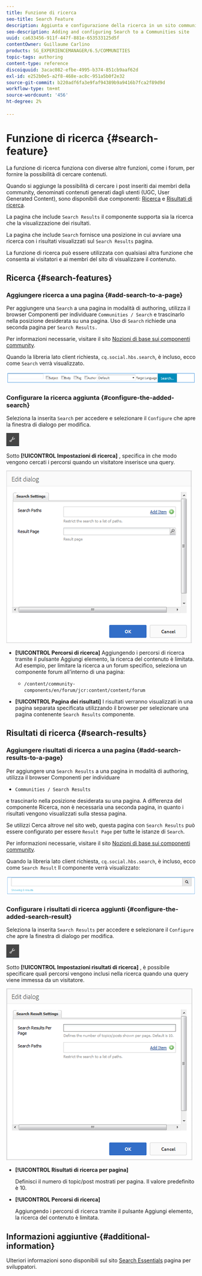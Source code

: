 ```yaml
---
title: Funzione di ricerca
seo-title: Search Feature
description: Aggiunta e configurazione della ricerca in un sito community
seo-description: Adding and configuring Search to a Communities site
uuid: ca633456-911f-447f-881e-653533125d5f
contentOwner: Guillaume Carlino
products: SG_EXPERIENCEMANAGER/6.5/COMMUNITIES
topic-tags: authoring
content-type: reference
discoiquuid: 3acac082-efbe-4995-b374-851cb9aaf62d
exl-id: e252b0e5-a2f8-468e-ac8c-951a5b0f2e32
source-git-commit: b220adf6fa3e9faf94389b9a9416b7fca2f89d9d
workflow-type: tm+mt
source-wordcount: '456'
ht-degree: 2%

---
```


# Funzione di ricerca {#search-feature}

La funzione di ricerca funziona con diverse altre funzioni, come i forum, per fornire la possibilità di cercare contenuti.

Quando si aggiunge la possibilità di cercare i post inseriti dai membri della community, denominati contenuti generati dagli utenti (UGC, User Generated Content), sono disponibili due componenti: [Ricerca](#search) e [Risultati di ricerca](#search-results).

La pagina che include `Search Results` il componente supporta sia la ricerca che la visualizzazione dei risultati.

La pagina che include `Search` fornisce una posizione in cui avviare una ricerca con i risultati visualizzati sul `Search Results` pagina.

La funzione di ricerca può essere utilizzata con qualsiasi altra funzione che consenta ai visitatori e ai membri del sito di visualizzare il contenuto.

## Ricerca {#search-features}

### Aggiungere ricerca a una pagina {#add-search-to-a-page}

Per aggiungere una `Search` a una pagina in modalità di authoring, utilizza il browser Componenti per individuare `Communities / Search` e trascinarlo nella posizione desiderata su una pagina. Uso di `Search` richiede una seconda pagina per `Search Results.`

Per informazioni necessarie, visitare il sito [Nozioni di base sui componenti community](basics.md).

Quando la libreria lato client richiesta, `cq.social.hbs.search`, è incluso, ecco come `Search` verrà visualizzato.

![add-search](assets/add-search.png)

### Configurare la ricerca aggiunta {#configure-the-added-search}

Seleziona la inserita `Search` per accedere e selezionare il `Configure` che apre la finestra di dialogo per modifica.

![confondere](assets/configure-new.png)

Sotto **[!UICONTROL Impostazioni di ricerca]** , specifica in che modo vengono cercati i percorsi quando un visitatore inserisce una query.

![search-settings](assets/search-settings.png)

* **[!UICONTROL Percorsi di ricerca]**
Aggiungendo i percorsi di ricerca tramite il pulsante Aggiungi elemento, la ricerca del contenuto è limitata. Ad esempio, per limitare la ricerca a un forum specifico, seleziona un componente forum all’interno di una pagina:

   * `/content/community-components/en/forum/jcr:content/content/forum`

* **[!UICONTROL Pagina dei risultati]**
I risultati verranno visualizzati in una pagina separata specificata utilizzando il browser per selezionare una pagina contenente 
`Search Results` componente.

## Risultati di ricerca {#search-results}

### Aggiungere risultati di ricerca a una pagina {#add-search-results-to-a-page}

Per aggiungere una `Search Results` a una pagina in modalità di authoring, utilizza il browser Componenti per individuare

* `Communities / Search Results`

e trascinarlo nella posizione desiderata su una pagina. A differenza del componente Ricerca, non è necessaria una seconda pagina, in quanto i risultati vengono visualizzati sulla stessa pagina.

Se utilizzi Cerca altrove nel sito web, questa pagina con `Search Results` può essere configurato per essere `Result Page` per tutte le istanze di `Search`.

Per informazioni necessarie, visitare il sito [Nozioni di base sui componenti community](basics.md).

Quando la libreria lato client richiesta, `cq.social.hbs.search`, è incluso, ecco come `Search Result` Il componente verrà visualizzato:

![risultato di ricerca](assets/search-result1.png)

### Configurare i risultati di ricerca aggiunti {#configure-the-added-search-result}

Seleziona la inserita `Search Results` per accedere e selezionare il `Configure` che apre la finestra di dialogo per modifica.

![configura](assets/configure-new.png)

Sotto **[!UICONTROL Impostazioni risultati di ricerca]** , è possibile specificare quali percorsi vengono inclusi nella ricerca quando una query viene immessa da un visitatore.

![search-result-settings](assets/search-result-settings.png)

* **[!UICONTROL Risultati di ricerca per pagina]**

   Definisci il numero di topic/post mostrati per pagina. Il valore predefinito è 10.

* **[!UICONTROL Percorsi di ricerca]**

   Aggiungendo i percorsi di ricerca tramite il pulsante Aggiungi elemento, la ricerca del contenuto è limitata.

## Informazioni aggiuntive {#additional-information}

Ulteriori informazioni sono disponibili sul sito [Search Essentials](search-implementation.md) pagina per sviluppatori.
